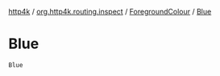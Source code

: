 [http4k](../../index.md) / [org.http4k.routing.inspect](../index.md) / [ForegroundColour](index.md) / [Blue](./-blue.md)

# Blue

`Blue`